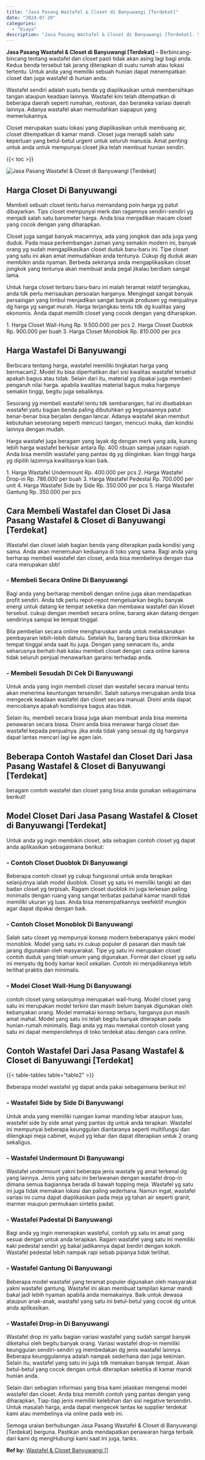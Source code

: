 ```yaml
---
title: "Jasa Pasang Wastafel & Closet di Banyuwangi [Terdekat]"
date: "2024-07-20"
categories: 
  - "biaya"
description: "Jasa Pasang Wastafel & Closet di Banyuwangi [Terdekat]. Semoga uraian berhubungan Jasa Pasang Wastafel & Closet di Banyuwangi [Terdekat] berguna. Pastikan..."
---
```


**Jasa Pasang Wastafel & Closet di Banyuwangi \[Terdekat\]** – Berbincang-bincang tentang wastafel dan closet pasti tidak akan asing lagi bagi anda. Kedua benda tersebut tak jarang diterapkan di suatu rumah atau lokasi tertentu. Untuk anda yang memiliki sebuah hunian dapat menempatkan closet dan juga wastafel di hunian anda.

Wastafel sendiri adalah suatu benda yg diaplikasikan untuk membersihkan tangan ataupun keadaan lainnya. Wastafel kini telah ditempatkan di beberapa daerah seperti rumahan, restoran, dan beraneka variasi daerah lainnya. Adanya wastafel akan memudahkan siapapun yang memerlukannya.

Closet merupakan suatu lokasi yang diaplikasikan untuk membuang air, closet ditempatkan di kamar mandi. Closet juga menajdi salah satu keperluan yang betul-betul urgent untuk seluruh manusia. Amat penting untuk anda untuk mempunyai closet jika telah membuat hunian sendiri.

{{< toc >}}

![Jasa Pasang Wastafel & Closet di Banyuwangi [Terdekat]](/images/wastafel-closet-murah35.png)

## Harga Closet Di Banyuwangi

Membeli sebuah closet tentu harus memandang poin harga yg patut dibayarkan. Tips closet mempunyai merk dan ragamnya sendiri-sendiri yg menjadi salah satu barometer harga. Anda bisa menjadikan macam closet yang cocok dengan yang diharapkan.

Closet juga sangat banyak macamnya, ada yang jongkok dan ada juga yang duduk. Pada masa perkembangan zaman yang semakin modern ini, banyak orang yg sudah mengaplikasikan closet duduk baru-baru ini. Tipe closet yang satu ini akan amat memudahkan anda tentunya. Cukup dg duduk akan membikin anda nyaman. Berbeda sekiranya anda mengaplikasikan closet jongkok yang tentunya akan membuat anda pegal jikalau berdiam sangat lama.

Untuk harga closet terbaru baru-baru ini malah teramat relatif terjangkau, anda tdk perlu merisaukan persoalan harganya. Mengingat sangat banyak persaingan yang timbul menjadikan sangat banyak produsen yg menjualnya dg harga yg sangat murah. Harga terjangkau tentu tdk dg kualitas yang ekonomis. Anda dapat memilih closet yang cocok dengan yang diharapkan.

1\. Harga Closet Wall-Hung Rp. 9.500.000 per pcs 2. Harga Closet Duoblok Rp. 900.000 per buah 3. Harga Closet Monoblok Rp. 810.000 per pcs

## Harga Wastafel Di Banyuwangi

Berbicara tentang harga, wastafel memiliki tingkatan harga yang bermacam2. Model itu bisa diperhatikan dari sisi kwalitas wastafel tersebut apakah bagus atau tidak. Selain dari itu, material yg dipakai juga memberi pengaruh nilai harga. apabila kwalitas material bagus maka harganya semakin tinggi, begitu juga sebaliknya.

Sesorang yg membeli wastafel tentu tdk sembarangan, hal ini disebabkan wastafel yaitu bagian benda paling dibutuhkan yg kegunaannya patut benar-benar bisa berjalan dengan lancar. Adanya wastafel akan membut kebutuhan seseorang seperti mencuci tangan, mencuci muka, dan kondisi lainnya dengan mudah.

Harga wastafel juga beragam yang layak dg dengan merk yang ada, kurang lebih harga wastafel berkisar antara Rp. 400 ribuan sampai jutaan rupiah. Anda bisa memilih wastafel yang pantas dg yg diinginkan. kian tinggi harga yg dipilih lazimnya kwalitasnya kian baik.

1\. Harga Wastafel Undermount Rp. 400.000 per pcs 2. Harga Wastafel Drop-in Rp. 786.000 per buah 3. Harga Wastafel Pedestal Rp. 700.000 per unit 4. Harga Wastafel Side by Side Rp. 350.000 per pcs 5. Harga Wastafel Gantung Rp. 350.000 per pcs

## Cara Membeli Wastafel dan Closet Di Jasa Pasang Wastafel & Closet di Banyuwangi \[Terdekat\]

Wastafel dan closet ialah bagian benda yang diterapkan pada kondisi yang sama. Anda akan menemukan keduanya di toko yang sama. Bagi anda yang berharap membeli wastafel dan closet, anda bisa membelinya dengan dua cara merupakan sbb!

### \- Membeli Secara Online Di Banyuwangi

Bagi anda yang berharap membeli dengan online juga akan mendapatkan profit sendiri. Anda tdk perlu repot-repot mengeluarkan begitu banyak energi untuk datang ke tempat seketika dan membawa wastafel dan kloset tersebut. cukup dengan membeli secara online, barang akan datang dengan sendirinya sampai ke tempat tinggal.

Bila pembelian secara online mengharuskan anda untuk melaksanakan pembayaran lebih-lebih dahulu. Setelah itu, barang baru bisa dikirimkan ke tempat tinggal anda saat itu juga. Dengan yang semacam itu, anda seharusnya berhati-hati kalau membeli closet dengan cara online karena tidak seluruh penjual menawarkan garansi terhadap anda.

### \- Membeli Sesudah Di Cek Di Banyuwangi

Untuk anda yang ingin membeli closet dan wastafel secara manual tentu akan menerima keuntungan tersendiri. Salah satunya merupakan anda bisa mengecek keadaan wastafel dan closet secara manual. Disini anda dapat mencobanya apakah kondisinya bagus atau tidak.

Selain itu, membeli secara biasa juga akan membuat anda bisa meminta penawaran secara biasa. Disini anda bisa menawar harga closet dan wastafel kepada penjualnya. jika anda tidak yang sesuai dg dg harganya dapat lantas mencari lagi ke agen lain.

## Beberapa Contoh Wastafel dan Closet Dari Jasa Pasang Wastafel & Closet di Banyuwangi \[Terdekat\]

beragam contoh wastafel dan closet yang bisa anda gunakan sebagaimana berikut!

## Model Closet Dari Jasa Pasang Wastafel & Closet di Banyuwangi \[Terdekat\]

Untuk anda yg ingin membikin closet, ada sebagian contoh closet yg dapat anda aplikasikan sebagaimana berikut:

### \- Contoh Closet Duoblok Di Banyuwangi

Beberapa contoh closet yg cukup fungsional untuk anda terapkan selanjutnya ialah model duoblok. Closet yg satu ini memiliki tangki air dan badan closet yg terpisah. Ragam closet duoblok ini juga terkesan paling minimalis dengan ruang yang sangat terbatas padahal kamar mandi tidak memiliki ukuran yg luas. Anda bisa menempatkannya seefektif mungkin agar dapat dipakai dengan baik.

### \- Contoh Closet Monoblok Di Banyuwangi

Salah satu closet yg mempunyai konsep modern beberapanya yakni model monoblok. Model yang satu ini cukup populer di pasaran dan masih tak jarang digunakan oleh masyarakat. Tipe yg satu ini merupakan closet contoh duduk yang telah umum yang digunakan. Format dari closet yg satu ini menyatu dg body kamar kecil sekalian. Contoh ini menjadikannya lebih terlihat praktis dan minimalis.

### \- Model Closet Wall-Hung Di Banyuwangi

contoh closet yang selanjutnya merupakan wall-hung. Model closet yang satu ini merupakan model terkini dan masih belum banyak digunakan oleh kebanyakan orang. Model memakai konsep terbaru, harganya pun masih amat mahal. Model yang satu ini telah begitu banyak diterapkan pada hunian-rumah minimalis. Bagi anda yg mau memakai contoh closet yang satu ini dapat memperolehnya di toko terdekat atau dengan cara online.

## Contoh Wastafel Dari Jasa Pasang Wastafel & Closet di Banyuwangi \[Terdekat\]

{{< table-tables table="table2" >}}

Beberapa model wastafel yg dapat anda pakai sebagaimana berikut ini!

### \- Wastafel Side by Side Di Banyuwangi

Untuk anda yang memiliki ruangan kamar manding lebar ataupun luas, wastafel side by side amat yang pantas dg untuk anda terapkan. Wastafel ini mempunyai beberapa keunggulan diantaranya seperti multifungsi dan dilengkapi meja cabinet, wujud yg lebar dan dapat diterapkan untuk 2 orang sekaligus.

### \- Wastafel Undermount Di Banyuwangi

Wastafel undermount yakni beberapa jenis wastafe yg amat terkenal dg yang lainnya. Jenis yang satu ini berlawanan dengan wastafel drop-in dimana semua bagiannya berada di bawah topping meja. Wastafel yg satu ini juga tidak memakan lokasi dan paling sederhana. Namun ingat, wastafel variasi ini cuma dapat diaplikasikan pada meja yg tahan air seperti granit, marmer maupun permukaan sintetis padat.

### \- Wastafel Padestal Di Banyuwangi

Bagi anda yg ingin menerapkan wasteful, contoh yg satu ini amat yang sesuai dengan untuk anda terapkan. Ragam wastafel yang satu ini memiliki kaki pedestal sendiri yg bakal jadikannya dapat berdiri dengan kokoh. Wastafel pedestal lebih nampak rapi sebab pipanya tidak terlihat.

### \- Wastafel Gantung Di Banyuwangi

Beberapa model wastafel yang teramat populer digunakan oleh masyarakat yakni wastafel gantung. Wastafel ini akan membuat tampilan kamar mandi bakal jadi lebih nyaman apabila anda memakainya. Baik untuk dewasa ataupun anak-anak, wastafel yang satu ini betul-betul yang cocok dg untuk anda aplikasikan.

### \- Wastafel Drop-in Di Banyuwangi

Wastafel drop ini yaitu bagian variasi wastafel yang sudah sangat banyak diketahui oleh begitu banyak orang. Variasi wastafel drop-in memiliki keunggulan sendiri-sendiri yg membedakan dg jenis wastafel lainnya. Beberapa keunggulannya adalah nampak sederhana dan juga kekinian. Selain itu, wastafel yang satu ini juga tdk memakan banyak tempat. Akan betul-betul yang cocok dengan untuk diterapkan seketika di kamar mandi hunian anda.

Selain dari sebagian informasi yang bisa kami jelaskan mengenai model wastafel dan closet. Anda bisa memilih contoh yang pantas dengan yang diharapkan, Tiap-tiap jenis memiliki kelebihan dan sisi negative tersendiri. Untuk masalah harga, anda dapat mengecek lantas ke supplier terdekat kami atau membelinya via online pada web ini.

Semoga uraian berhubungan Jasa Pasang Wastafel & Closet di Banyuwangi \[Terdekat\] berguna. Pastikan anda mendapatkan penawaran harga terbaik dari kami dg mengHubungi kami saat ini juga, tanks.

**Ref by:** [Wastafel & Closet Banyuwangi []](https://id.wikipedia.org/wiki/Wastafel)
